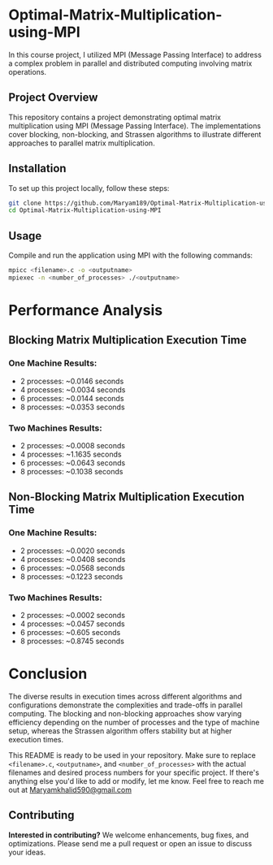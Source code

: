 # Optimal-Matrix-Multiplication-using-MPI
In this course project, I utilized MPI (Message Passing Interface) to address a complex problem in parallel and distributed computing involving matrix operations. 

## Project Overview
This repository contains a project demonstrating optimal matrix multiplication using MPI (Message Passing Interface). The implementations cover blocking, non-blocking, and Strassen algorithms to illustrate different approaches to parallel matrix multiplication.

## Installation
To set up this project locally, follow these steps:

```bash
git clone https://github.com/Maryam189/Optimal-Matrix-Multiplication-using-MPI.git
cd Optimal-Matrix-Multiplication-using-MPI
```

## Usage
Compile and run the application using MPI with the following commands:

```bash
mpicc <filename>.c -o <outputname>
mpiexec -n <number_of_processes> ./<outputname>
```

# Performance Analysis

## Blocking Matrix Multiplication Execution Time

### One Machine Results:
- 2 processes: ~0.0146 seconds
- 4 processes: ~0.0034 seconds
- 6 processes: ~0.0144 seconds
- 8 processes: ~0.0353 seconds

### Two Machines Results:
- 2 processes: ~0.0008 seconds
- 4 processes: ~1.1635 seconds
- 6 processes: ~0.0643 seconds
- 8 processes: ~0.1038 seconds

## Non-Blocking Matrix Multiplication Execution Time

### One Machine Results:
- 2 processes: ~0.0020 seconds
- 4 processes: ~0.0408 seconds
- 6 processes: ~0.0568 seconds
- 8 processes: ~0.1223 seconds

### Two Machines Results:
- 2 processes: ~0.0002 seconds
- 4 processes: ~0.0457 seconds
- 6 processes: ~0.605 seconds
- 8 processes: ~0.8745 seconds

# Conclusion
The diverse results in execution times across different algorithms and configurations demonstrate the complexities and trade-offs in parallel computing. The blocking and non-blocking approaches show varying efficiency depending on the number of processes and the type of machine setup, whereas the Strassen algorithm offers stability but at higher execution times.

This README is ready to be used in your repository. Make sure to replace `<filename>.c`, `<outputname>`, and `<number_of_processes>` with the actual filenames and desired process numbers for your specific project. If there's anything else you'd like to add or modify, let me know. Feel free to reach me out at Maryamkhalid590@gmail.com

## Contributing
**Interested in contributing?** We welcome enhancements, bug fixes, and optimizations. Please send me a pull request or open an issue to discuss your ideas.

